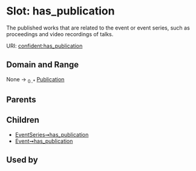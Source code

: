 
# Slot: has_publication


The published works that are related to the event or event series, such as proceedings and video recordings of talks.

URI: [confident:has_publication](https://raw.githubusercontent.com/TIBHannover/ConfIDent_schema/main/src/linkml/confident_schema.yaml#has_publication)


## Domain and Range

None &#8594;  <sub>0..\*</sub> [Publication](Publication.md)

## Parents


## Children

 *  [EventSeries➞has_publication](EventSeries_has_publication.md)
 *  [Event➞has_publication](Event_has_publication.md)

## Used by

